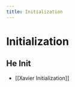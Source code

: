 ```yaml
---
title: Initialization
---
```


# Initialization

## He Init
- [[Xavier Initialization]]




























